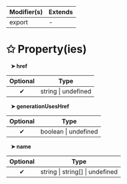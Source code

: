 | Modifier(s)                            | Extends                                    |
|----------------------------------------|--------------------------------------------|
| export | - |

# &#10025; Property(ies)

&nbsp;&nbsp; **&#10148; href**

| Optional                           | Type                         |
|:----------------------------------:|------------------------------|
| ✔ | string &#124; undefined |

&nbsp;&nbsp; **&#10148; generationUsesHref**

| Optional                           | Type                         |
|:----------------------------------:|------------------------------|
| ✔ | boolean &#124; undefined |

&nbsp;&nbsp; **&#10148; name**

| Optional                           | Type                         |
|:----------------------------------:|------------------------------|
| ✔ | string &#124; string[] &#124; undefined |
